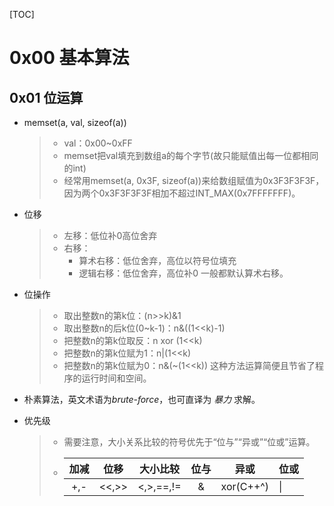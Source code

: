 <!--
 * @Author: LetMeFly
 * @Date: 2021-07-26 16:07:50
 * @LastEditors: LetMeFly
 * @LastEditTime: 2021-07-26 16:45:16
-->

[TOC]

# 0x00 基本算法

## 0x01 位运算

+ memset(a, val, sizeof(a))
  > + val：0x00~0xFF
  > + memset把val填充到数组a的每个字节(故只能赋值出每一位都相同的int)
  > + 经常用memset(a, 0x3F, sizeof(a))来给数组赋值为0x3F3F3F3F，因为两个0x3F3F3F3F相加不超过INT_MAX(0x7FFFFFFF)。

+ 位移
  > + 左移：低位补0高位舍弃
  > + 右移：
  >   + 算术右移：低位舍弃，高位以符号位填充
  >   + 逻辑右移：低位舍弃，高位补0
  >   一般都默认算术右移。

+ 位操作
  > + 取出整数n的第k位：(n>>k)&1
  > + 取出整数n的后k位(0~k-1)：n&((1<<k)-1)
  > + 把整数n的第k位取反：n xor (1<<k)
  > + 把整数n的第k位赋为1：n\|(1<<k)
  > + 把整数n的第k位赋为0：n&(~(1<<k))
  这种方法运算简便且节省了程序的运行时间和空间。

+ 朴素算法，英文术语为*brute-force*，也可直译为 *暴力* 求解。

+ 优先级
  > + 需要注意，大小关系比较的符号优先于“位与”“异或”“位或”运算。
  >
  > + | 加减  |  位移  | 大小比较 | 位与 | 异或 | 位或 |
  >   | :--: | :--: | :--: | :--: | :--: | ---- |
  >   | +,-   | <<,>>  | <,>,==,!= | & | xor(C++^) | \| |
